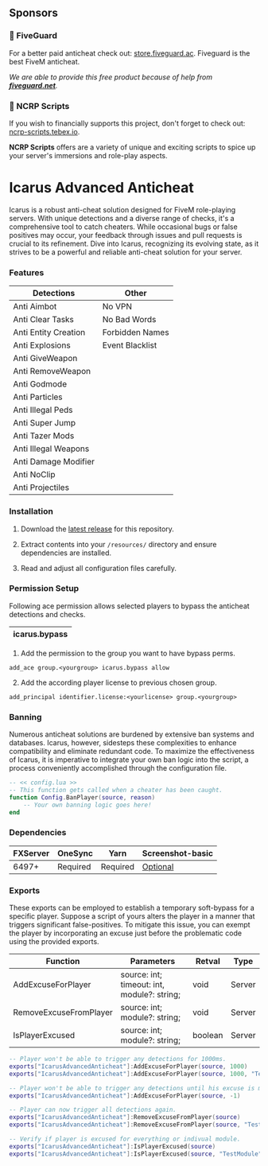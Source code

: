## Sponsors

### 💖 FiveGuard

For a better paid anticheat check out: [store.fiveguard.ac](https://store.fiveguard.ac/).
Fiveguard is the best FiveM anticheat.

_We are able to provide this free product because of help from [**fiveguard.net**](https://fiveguard.net/)._

### 💖 NCRP Scripts

If you wish to financially supports this project, don't forget to check out: [ncrp-scripts.tebex.io](https://ncrp-scripts.tebex.io).

**NCRP Scripts** offers are a variety of unique and exciting scripts to spice up your server's immersions and role-play aspects.

# Icarus Advanced Anticheat

Icarus is a robust anti-cheat solution designed for FiveM role-playing servers. With unique detections and a diverse range of checks, it's a comprehensive tool to catch cheaters. While occasional bugs or false positives may occur, your feedback through issues and pull requests is crucial to its refinement. Dive into Icarus, recognizing its evolving state, as it strives to be a powerful and reliable anti-cheat solution for your server.

### Features

| Detections           | Other           |
| -------------------- | --------------- |
| Anti Aimbot          | No VPN          |
| Anti Clear Tasks     | No Bad Words    |
| Anti Entity Creation | Forbidden Names |
| Anti Explosions      | Event Blacklist |
| Anti GiveWeapon      |                 |
| Anti RemoveWeapon    |                 |
| Anti Godmode         |                 |
| Anti Particles       |                 |
| Anti Illegal Peds    |                 |
| Anti Super Jump      |                 |
| Anti Tazer Mods      |                 |
| Anti Illegal Weapons |                 |
| Anti Damage Modifier |                 |
| Anti NoClip          |                 |
| Anti Projectiles     |                 |

### Installation

1. Download the [latest release](https://github.com/EinS4ckZwiebeln/IcarusAdvancedAnticheat/releases) for this repository.

2. Extract contents into your `/resources/` directory and ensure dependencies are installed.

3. Read and adjust all configuration files carefully.

### Permission Setup

Following ace permission allows selected players to bypass the anticheat detections and checks.

| icarus.bypass |
| ------------- |

1. Add the permission to the group you want to have bypass perms.

`add_ace group.<yourgroup> icarus.bypass allow `

2. Add the according player license to previous chosen group.

`add_principal identifier.license:<yourlicense> group.<yourgroup> `

### Banning

Numerous anticheat solutions are burdened by extensive ban systems and databases. Icarus, however, sidesteps these complexities to enhance compatibility and eliminate redundant code. To maximize the effectiveness of Icarus, it is imperative to integrate your own ban logic into the script, a process conveniently accomplished through the configuration file.

```lua
-- << config.lua >>
-- This function gets called when a cheater has been caught.
function Config.BanPlayer(source, reason)
    -- Your own banning logic goes here!
end
```

### Dependencies

| FXServer | OneSync  | Yarn     | Screenshot-basic                                          |
| -------- | -------- | -------- | --------------------------------------------------------- |
| 6497+    | Required | Required | [Optional](https://github.com/citizenfx/screenshot-basic) |

### Exports

These exports can be employed to establish a temporary soft-bypass for a specific player. Suppose a script of yours alters the player in a manner that triggers significant false-positives. To mitigate this issue, you can exempt the player by incorporating an excuse just before the problematic code using the provided exports.

| Function               | Parameters                                  | Retval  | Type   |
| ---------------------- | ------------------------------------------- | ------- | ------ |
| AddExcuseForPlayer     | source: int; timeout: int, module?: string; | void    | Server |
| RemoveExcuseFromPlayer | source: int; module?: string;               | void    | Server |
| IsPlayerExcused        | source: int; module?: string;               | boolean | Server |

```lua
-- Player won't be able to trigger any detections for 1000ms.
exports["IcarusAdvancedAnticheat"]:AddExcuseForPlayer(source, 1000)
exports["IcarusAdvancedAnticheat"]:AddExcuseForPlayer(source, 1000, "TestModule") -- Excuse individual module

-- Player won't be able to trigger any detections until his excuse is manually removed.
exports["IcarusAdvancedAnticheat"]:AddExcuseForPlayer(source, -1)

-- Player can now trigger all detections again.
exports["IcarusAdvancedAnticheat"]:RemoveExcuseFromPlayer(source)
exports["IcarusAdvancedAnticheat"]:RemoveExcuseFromPlayer(source, "TestModule") -- Remove excuse for individual module

-- Verify if player is excused for everything or indivual module.
exports["IcarusAdvancedAnticheat"]:IsPlayerExcused(source)
exports["IcarusAdvancedAnticheat"]:IsPlayerExcused(source, "TestModule")
```

